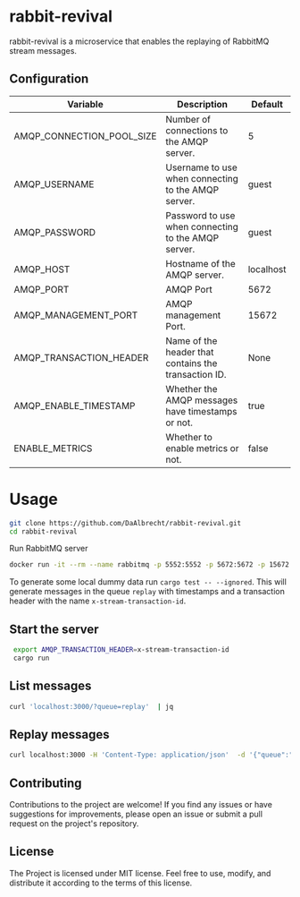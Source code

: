 # rabbit-revival

rabbit-revival is a microservice that enables the replaying of RabbitMQ stream messages. 

## Configuration

| Variable                  | Description                                          | Default   |
|---------------------------|------------------------------------------------------|-----------|
| AMQP_CONNECTION_POOL_SIZE | Number of connections to the AMQP server.            | 5         |
| AMQP_USERNAME             | Username to use when connecting to the AMQP server.  | guest     |
| AMQP_PASSWORD             | Password to use when connecting to the AMQP server.  | guest     |
| AMQP_HOST                 | Hostname of the AMQP server.                         | localhost |
| AMQP_PORT                 | AMQP Port                                            | 5672      |
| AMQP_MANAGEMENT_PORT      | AMQP management Port.                                | 15672     |
| AMQP_TRANSACTION_HEADER   | Name of the header that contains the transaction ID. | None      |
| AMQP_ENABLE_TIMESTAMP     | Whether the AMQP messages have timestamps or not.    | true      |
| ENABLE_METRICS            | Whether to enable metrics or not.                    | false     |


# Usage

```bash
git clone https://github.com/DaAlbrecht/rabbit-revival.git
cd rabbit-revival
```

Run RabbitMQ server

```bash
docker run -it --rm --name rabbitmq -p 5552:5552 -p 5672:5672 -p 15672:15672 rabbitmq:3.12-management 
```

To generate some local dummy data run `cargo test -- --ignored`. 
This will generate messages in the queue `replay` with timestamps and a transaction header with the name `x-stream-transaction-id`.

## Start the server

```bash
 export AMQP_TRANSACTION_HEADER=x-stream-transaction-id
 cargo run
```

## List messages 

```bash
curl 'localhost:3000/?queue=replay'  | jq
```

## Replay messages 

```bash
curl localhost:3000 -H 'Content-Type: application/json'  -d '{"queue":"replay", "header":{"name":"x-stream-transaction-id","value":"transaction_499"}}' | jq
```

## Contributing

Contributions to the project are welcome! If you find any issues or have suggestions for improvements, please open an issue or submit a pull request on the project's repository.

## License

The Project is licensed under MIT license. Feel free to use, modify, and distribute it according to the terms of this license.

